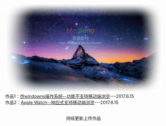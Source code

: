 ![加载中...](https://raw.githubusercontent.com/Magliang/Beam/master/Demo/image/background-img-outline.jpg)
作品1：[仿windowns操作系统--功能不支持移动端浏览](https://magliang.github.io/Beam/OperationOS/login)---2017.6.15<br/>
作品2：[Apple Watch--响应式支持移动端浏览](https://magliang.github.io/Beam/iLand/index)---2017.6.15<br/>
<br/><center>持续更新上传作品</center><br/>
